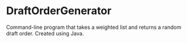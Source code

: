 # DraftOrderGenerator
Command-line program that takes a weighted list and returns a random draft order. Created using Java.
